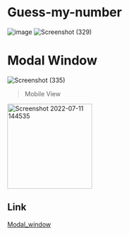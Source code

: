 # Guess-my-number
![image](https://user-images.githubusercontent.com/89683890/176905298-79bc8cb2-eb35-4f8d-a722-548dd76503ca.png)
![Screenshot (329)](https://user-images.githubusercontent.com/89683890/176905452-fbf86344-3bf7-4577-b40e-bb5f4bcb91cc.png)

# Modal Window
![Screenshot (335)](https://user-images.githubusercontent.com/89683890/178231170-e1ab15eb-e7dc-4982-b19e-150a95d18062.png)
>Mobile View
<img width="192" alt="Screenshot 2022-07-11 144535" src="https://user-images.githubusercontent.com/89683890/178232108-6d2463a9-fa40-4549-846e-5aaaf5224a97.png">

## Link 
[Modal_window](https://modal-window007.netlify.app/)

